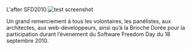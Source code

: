 
 L'after SFD2010
![test screenshot](image "")
    
      
Un grand remerciement à tous les volontaires, les panélistes, aux architectes, aux web-developpeurs, ainsi qu’à la  Brioche Dorée  pour la participation durant l’évenement du Software Freedom Day du 18 septembre 2010.



    
    
    



    



    



    



    



    



 
    
     